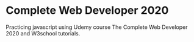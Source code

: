 # Complete Web Developer 2020
Practicing javascript using Udemy course The Complete Web Developer 2020 and W3school tutorials.
